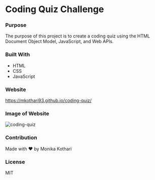 # Coding Quiz Challenge

### Purpose
The purpose of this project is to create a coding quiz using the HTML Document Object Model, JavaScript, and Web APIs.

### Built With
* HTML
* CSS
* JavaScript

### Website
https://mkothari93.github.io/coding-quiz/


### Image of Website
![coding-quiz](https://user-images.githubusercontent.com/90233589/156947394-130df401-004d-4082-9976-fce7672220d3.PNG)


### Contribution
Made with ❤️ by Monika Kothari

### License
MIT

